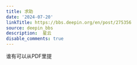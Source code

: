 ```yaml
---
title: 求助
date: '2024-07-20'
linkTitle: https://bbs.deepin.org/en/post/275356
source: deepin_bbs
description:  星云 
disable_comments: true
---
```

谁有可以从PDF里提
